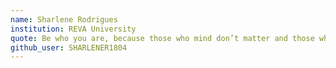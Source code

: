 ```yaml
---
name: Sharlene Rodrigues
institution: REVA University
quote: Be who you are, because those who mind don’t matter and those who matter don’t mind.
github_user: SHARLENER1804
---
```


